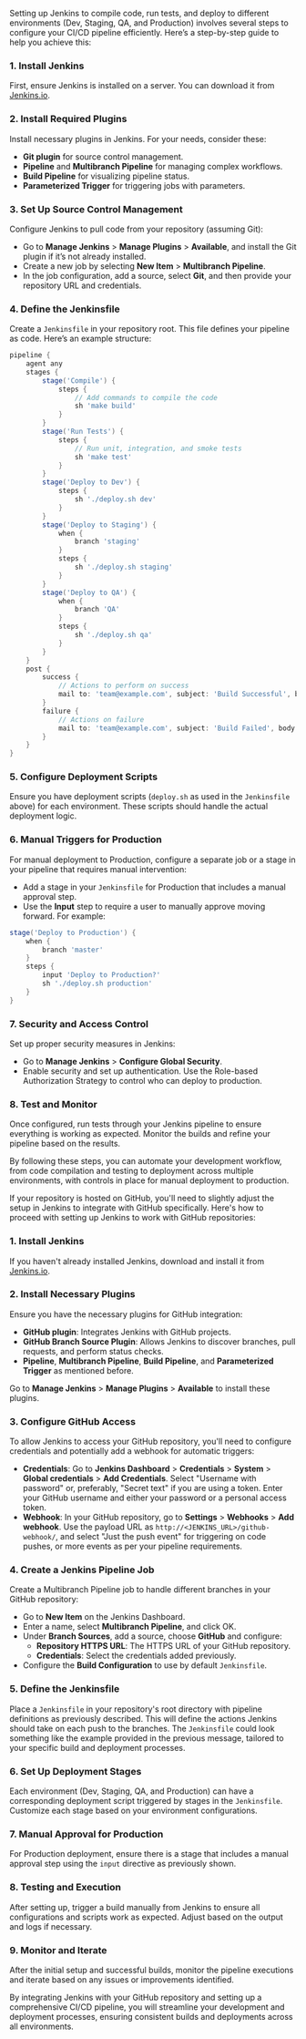 Setting up Jenkins to compile code, run tests, and deploy to different environments (Dev, Staging, QA, and Production) involves several steps to configure your CI/CD pipeline efficiently. Here’s a step-by-step guide to help you achieve this:

### 1. Install Jenkins
First, ensure Jenkins is installed on a server. You can download it from [Jenkins.io](https://jenkins.io/download/).

### 2. Install Required Plugins
Install necessary plugins in Jenkins. For your needs, consider these:
- **Git plugin** for source control management.
- **Pipeline** and **Multibranch Pipeline** for managing complex workflows.
- **Build Pipeline** for visualizing pipeline status.
- **Parameterized Trigger** for triggering jobs with parameters.

### 3. Set Up Source Control Management
Configure Jenkins to pull code from your repository (assuming Git):
- Go to **Manage Jenkins** > **Manage Plugins** > **Available**, and install the Git plugin if it’s not already installed.
- Create a new job by selecting **New Item** > **Multibranch Pipeline**.
- In the job configuration, add a source, select **Git**, and then provide your repository URL and credentials.

### 4. Define the Jenkinsfile
Create a `Jenkinsfile` in your repository root. This file defines your pipeline as code. Here’s an example structure:

```groovy
pipeline {
    agent any
    stages {
        stage('Compile') {
            steps {
                // Add commands to compile the code
                sh 'make build'
            }
        }
        stage('Run Tests') {
            steps {
                // Run unit, integration, and smoke tests
                sh 'make test'
            }
        }
        stage('Deploy to Dev') {
            steps {
                sh './deploy.sh dev'
            }
        }
        stage('Deploy to Staging') {
            when {
                branch 'staging'
            }
            steps {
                sh './deploy.sh staging'
            }
        }
        stage('Deploy to QA') {
            when {
                branch 'QA'
            }
            steps {
                sh './deploy.sh qa'
            }
        }
    }
    post {
        success {
            // Actions to perform on success
            mail to: 'team@example.com', subject: 'Build Successful', body: 'Deployment complete.'
        }
        failure {
            // Actions on failure
            mail to: 'team@example.com', subject: 'Build Failed', body: 'Check the logs.'
        }
    }
}
```

### 5. Configure Deployment Scripts
Ensure you have deployment scripts (`deploy.sh` as used in the `Jenkinsfile` above) for each environment. These scripts should handle the actual deployment logic.

### 6. Manual Triggers for Production
For manual deployment to Production, configure a separate job or a stage in your pipeline that requires manual intervention:
- Add a stage in your `Jenkinsfile` for Production that includes a manual approval step.
- Use the **Input** step to require a user to manually approve moving forward. For example:

```groovy
stage('Deploy to Production') {
    when {
        branch 'master'
    }
    steps {
        input 'Deploy to Production?'
        sh './deploy.sh production'
    }
}
```

### 7. Security and Access Control
Set up proper security measures in Jenkins:
- Go to **Manage Jenkins** > **Configure Global Security**.
- Enable security and set up authentication. Use the Role-based Authorization Strategy to control who can deploy to production.

### 8. Test and Monitor
Once configured, run tests through your Jenkins pipeline to ensure everything is working as expected. Monitor the builds and refine your pipeline based on the results.

By following these steps, you can automate your development workflow, from code compilation and testing to deployment across multiple environments, with controls in place for manual deployment to production.


If your repository is hosted on GitHub, you'll need to slightly adjust the setup in Jenkins to integrate with GitHub specifically. Here's how to proceed with setting up Jenkins to work with GitHub repositories:

### 1. Install Jenkins
If you haven't already installed Jenkins, download and install it from [Jenkins.io](https://jenkins.io/download/).

### 2. Install Necessary Plugins
Ensure you have the necessary plugins for GitHub integration:
- **GitHub plugin**: Integrates Jenkins with GitHub projects.
- **GitHub Branch Source Plugin**: Allows Jenkins to discover branches, pull requests, and perform status checks.
- **Pipeline**, **Multibranch Pipeline**, **Build Pipeline**, and **Parameterized Trigger** as mentioned before.

Go to **Manage Jenkins** > **Manage Plugins** > **Available** to install these plugins.

### 3. Configure GitHub Access
To allow Jenkins to access your GitHub repository, you'll need to configure credentials and potentially add a webhook for automatic triggers:
- **Credentials**: Go to **Jenkins Dashboard** > **Credentials** > **System** > **Global credentials** > **Add Credentials**. Select "Username with password" or, preferably, "Secret text" if you are using a token. Enter your GitHub username and either your password or a personal access token.
- **Webhook**: In your GitHub repository, go to **Settings** > **Webhooks** > **Add webhook**. Use the payload URL as `http://<JENKINS_URL>/github-webhook/`, and select "Just the push event" for triggering on code pushes, or more events as per your pipeline requirements.

### 4. Create a Jenkins Pipeline Job
Create a Multibranch Pipeline job to handle different branches in your GitHub repository:
- Go to **New Item** on the Jenkins Dashboard.
- Enter a name, select **Multibranch Pipeline**, and click OK.
- Under **Branch Sources**, add a source, choose **GitHub** and configure:
  - **Repository HTTPS URL**: The HTTPS URL of your GitHub repository.
  - **Credentials**: Select the credentials added previously.
- Configure the **Build Configuration** to use by default `Jenkinsfile`.

### 5. Define the Jenkinsfile
Place a `Jenkinsfile` in your repository's root directory with pipeline definitions as previously described. This will define the actions Jenkins should take on each push to the branches. The `Jenkinsfile` could look something like the example provided in the previous message, tailored to your specific build and deployment processes.

### 6. Set Up Deployment Stages
Each environment (Dev, Staging, QA, and Production) can have a corresponding deployment script triggered by stages in the `Jenkinsfile`. Customize each stage based on your environment configurations.

### 7. Manual Approval for Production
For Production deployment, ensure there is a stage that includes a manual approval step using the `input` directive as previously shown.

### 8. Testing and Execution
After setting up, trigger a build manually from Jenkins to ensure all configurations and scripts work as expected. Adjust based on the output and logs if necessary.

### 9. Monitor and Iterate
After the initial setup and successful builds, monitor the pipeline executions and iterate based on any issues or improvements identified.

By integrating Jenkins with your GitHub repository and setting up a comprehensive CI/CD pipeline, you will streamline your development and deployment processes, ensuring consistent builds and deployments across all environments.



